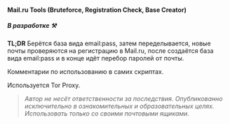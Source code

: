 #### Mail.ru Tools (Bruteforce, Registration Check, Base Creator)

##### В разработке ⚒️

**TL;DR** 
Берётся база вида email:pass, затем переделывается, новые почты проверяются на регистрацию в Mail.ru, после создаётся база вида email:pass и в конце идёт перебор паролей от почты.

Комментарии по использованию в самих скриптах.

Используется Tor Proxy.

> *Автор не несёт ответственности за последствия. Опубликованно исключительно в ознакомительных и образовательных целях. Использовать только со своими почтовыми ящиками.*
